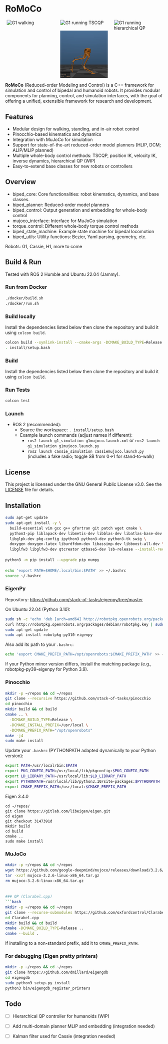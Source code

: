 # RoMoCo



<div style="display: flex; justify-content: center; gap: 20px;">

<img src="img/qp.gif" alt="G1 walking" width="30%"/>
<img src="img/posik.gif" alt="G1 running TSCQP" width="30%"/>
<img src="img/qpm.gif" alt="G1 running hierarchical QP" width="30%"/>

</div>

<div style="display: flex; justify-content: center; gap: 20px;">

<img src="img/cassiemlip.gif" alt="Cassie MLIP" width="30%"/>

</div>


**RoMoCo** (Reduced-order Modeling and Control) is a C++ framework for simulation and control of bipedal and humanoid robots.
It provides modular components for planning, control, and simulation interfaces, with the goal of offering a unified, extensible framework for research and development.



## Features
- Modular design for walking, standing, and in-air robot control
- Pinocchio-based kinematics and dynamics
- Integration with MuJoCo for simulation
- Support for state-of-the-art reduced-order model planners (HLIP, DCM; ALIP/MLIP planned)
- Multiple whole-body control methods: TSCQP, position IK, velocity IK, inverse dynamics, hierarchical QP (WIP)
- Easy-to-extend base classes for new robots or controllers

## Overview
- biped_core: Core functionalities: robot kinematics, dynamics, and base classes.
- biped_planner: Reduced-order model planners
- biped_control: Output generation and embedding for whole-body control
- mujoco_interface: Interface for MuJoCo simulation
- torque_control: Different whole-body torque control methods
- biped_state_machine: Example state machine for bipedal locomotion
- biped_utils: Utility functions: Bezier, Yaml parsing, geometry, etc.
  
Robots: G1, Cassie, H1, more to come  

## Build & Run
Tested with ROS 2 Humble and Ubuntu 22.04 (Jammy).

### Run from Docker
```bash
./docker/build.sh
./docker/run.sh
```

### Build locally
Install the dependencies listed below then clone the repository and build it using `colcon build`.
```bash
colcon build --symlink-install --cmake-args -DCMAKE_BUILD_TYPE=Release
. install/setup.bash
```


### Build
Install the dependencies listed below then clone the repository and build it using `colcon build`.

### Run Tests
```bash
colcon test
```

### Launch
- ROS 2 (recommended):
  - Source the workspace: `. install/setup.bash`
  - Example launch commands (adjust names if different):
    - `ros2 launch g1_simulation g1mujoco.launch.xml` or `ros2 launch g1_simulation g1mujoco.launch.py`
    - `ros2 launch cassie_simulation cassiemujoco.launch.py` (includes a fake radio; toggle SB from 0→1 for stand-to-walk)


## License
This project is licensed under the GNU General Public License v3.0. See the [LICENSE](LICENSE) file for details.

## Installation
```bash
sudo apt-get update
sudo apt-get install -y \
  build-essential vim gcc g++ gfortran git patch wget cmake \
  python3-pip liblapack-dev libmetis-dev libblas-dev libatlas-base-dev \
  libglpk-dev pkg-config ipython3 python3-dev python3-tk swig \
  doxygen doxygen-latex liburdfdom-dev libassimp-dev libboost-all-dev \
  libglfw3 libglfw3-dev qtcreator qtbase5-dev lsb-release --install-recommends

python3 -m pip install --upgrade pip numpy

echo 'export PATH=$HOME/.local/bin:$PATH' >> ~/.bashrc
source ~/.bashrc
```

### EigenPy
Repository: https://github.com/stack-of-tasks/eigenpy/tree/master

On Ubuntu 22.04 (Python 3.10):
```bash
sudo sh -c "echo 'deb [arch=amd64] http://robotpkg.openrobots.org/packages/debian/pub $(lsb_release -cs) robotpkg' >> /etc/apt/sources.list.d/robotpkg.list"
curl http://robotpkg.openrobots.org/packages/debian/robotpkg.key | sudo apt-key add -
sudo apt-get update
sudo apt install robotpkg-py310-eigenpy
```
Also add its path to your `.bashrc`:
```bash
echo 'export CMAKE_PREFIX_PATH=/opt/openrobots:$CMAKE_PREFIX_PATH' >> ~/.bashrc
```

If your Python minor version differs, install the matching package (e.g., robotpkg-py39-eigenpy for Python 3.9).

### Pinocchio 
```bash
mkdir -p ~/repos && cd ~/repos
git clone --recursive https://github.com/stack-of-tasks/pinocchio
cd pinocchio
mkdir build && cd build
cmake .. \
  -DCMAKE_BUILD_TYPE=Release \
  -DCMAKE_INSTALL_PREFIX=/usr/local \
  -DCMAKE_PREFIX_PATH="/opt/openrobots"
make -j4
sudo make install
```
Update your `.bashrc` (PYTHONPATH adapted dynamically to your Python version):
```bash
export PATH=/usr/local/bin:$PATH
export PKG_CONFIG_PATH=/usr/local/lib/pkgconfig:$PKG_CONFIG_PATH
export LD_LIBRARY_PATH=/usr/local/lib:$LD_LIBRARY_PATH
export PYTHONPATH=/usr/local/lib/python3.10/site-packages:$PYTHONPATH
export CMAKE_PREFIX_PATH=/usr/local:$CMAKE_PREFIX_PATH
```


Eigen 3.4.0
```
cd ~/repos/
git clone https://gitlab.com/libeigen/eigen.git 
cd eigen 
git checkout 3147391d 
mkdir build 
cd build 
cmake .. 
sudo make install
```

### MuJoCo
```bash
mkdir -p ~/repos && cd ~/repos
wget https://github.com/google-deepmind/mujoco/releases/download/3.2.6/mujoco-3.2.6-linux-x86_64.tar.gz
tar -xvzf mujoco-3.2.6-linux-x86_64.tar.gz
rm mujoco-3.2.6-linux-x86_64.tar.gz 


### QP (Clarabel.cpp)
```bash
mkdir -p ~/repos && cd ~/repos
git clone --recurse-submodules https://github.com/oxfordcontrol/Clarabel.cpp.git
cd Clarabel.cpp
mkdir build && cd build
cmake -DCMAKE_BUILD_TYPE=Release ..
cmake --build . 
```
If installing to a non-standard prefix, add it to `CMAKE_PREFIX_PATH`.

### For debugging (Eigen pretty printers)
```bash
mkdir -p ~/repos && cd ~/repos
git clone https://github.com/dmillard/eigengdb
cd eigengdb
sudo python3 setup.py install
python3 bin/eigengdb_register_printers
```



## Todo
- [ ] Hierarchical QP controller for humanoids (WIP)
- [ ] Add multi-domain planner MLIP and embedding (integration needed)
- [ ] Kalman filter used for Cassie (integration needed)


